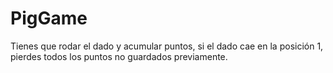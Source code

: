 # PigGame
Tienes que rodar el dado y acumular puntos, si el dado cae en la posición 1, pierdes todos los puntos no guardados previamente.
